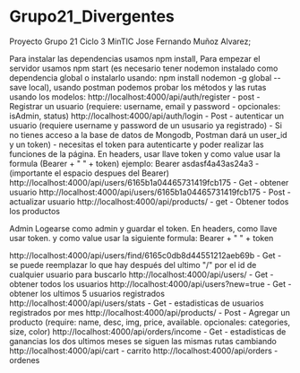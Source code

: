 # Grupo21_Divergentes

Proyecto Grupo 21 Ciclo 3 MinTIC
Jose Fernando Muñoz Alvarez;


Para instalar las dependencias usamos npm install, 
Para empezar el servidor usamos npm start (es necesario tener nodemon instalado como dependencia global o instalarlo usando: npm install nodemon -g global --save local),
usando postman podemos probar los métodos y las rutas usando los modelos:
http://localhost:4000/api/auth/register - post - Registrar un usuario (requiere: username, email y password - opcionales: isAdmin, status)
http://localhost:4000/api/auth/login - Post - autenticar un usuario (requiere username y password de un ususario ya registrado) - Si no tienes acceso a la base de datos de Mongodb, Postman dará un user_id y un token) - necesitas el token para autenticarte y poder realizar las funciones de la página. En headers, usar llave token y como value usar la formula (Bearer + " " + token) ejemplo: 
Bearer asdasf4a43as24a3 - (importante el espacio despues del Bearer)
http://localhost:4000/api/users/6165b1a04465731419fcb175 - Get - obtener usuario
http://localhost:4000/api/users/6165b1a04465731419fcb175 - Post - actualizar usuario
http://localhost:4000/api/products/ - get - Obtener todos los productos

Admin
Logearse como admin y guardar el token. En headers, como llave usar token. y como value usar la siguiente formula: Bearer + " " + token

http://localhost:4000/api/users/find/6165c0db8d44551212aeb69b - Get -  se puede reemplazar lo que hay después del ultimo "/" por el id de cualquier usuario para buscarlo
http://localhost:4000/api/users/ - Get - obtener todos los usuarios
http://localhost:4000/api/users?new=true - Get - obtener los ultimos 5 usuarios registrados
http://localhost:4000/api/users/stats - Get - estadisticas de usuarios registrados por mes
http://localhost:4000/api/products/ - Post - Agregar un producto (require: name, desc, img, price, available. opcionales: categories, size, color)
http://localhost:4000/api/orders/income - Get - estadisticas de ganancias los dos ultimos meses
se siguen las mismas rutas cambiando 
http://localhost:4000/api/cart - carrito
http://localhost:4000/api/orders - ordenes
